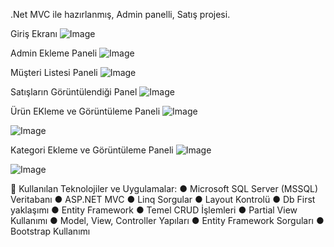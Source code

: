 .Net MVC ile hazırlanmış, Admin panelli, Satış projesi.

Giriş Ekranı
![Image](https://github.com/user-attachments/assets/ef55e236-d5ae-4bd7-b0d5-f39b2285e82b)

Admin Ekleme Paneli
![Image](https://github.com/user-attachments/assets/1f69ec78-15fd-474e-b9d5-9ecf02916a31)

Müşteri Listesi Paneli
![Image](https://github.com/user-attachments/assets/c98e6695-e34a-492c-8ef6-b684c28268fa)

Satışların Görüntülendiği Panel
![Image](https://github.com/user-attachments/assets/9dbee9e5-9551-4774-a95b-a93c923152a7)

Ürün EKleme ve Görüntüleme Paneli
![Image](https://github.com/user-attachments/assets/5fcda3a8-327e-4105-aa65-fd1c68726832)

![Image](https://github.com/user-attachments/assets/1e52f8c8-2531-4381-9051-efa7df6bb4e6)

Kategori Ekleme ve Görüntüleme Paneli
![Image](https://github.com/user-attachments/assets/b739d4ad-156a-4a34-b512-d42b06bfdfd4)

![Image](https://github.com/user-attachments/assets/87b58f82-e20f-44ad-9bdf-637b1e49b980)

🚀 Kullanılan Teknolojiler ve Uygulamalar: ● Microsoft SQL Server (MSSQL) Veritabanı ● ASP.NET MVC ● Linq Sorgular ● Layout Kontrolü ● Db First yaklaşımı ● Entity Framework ● Temel CRUD İşlemleri ● Partial View Kullanımı ● Model, View, Controller Yapıları ● Entity Framework Sorguları ● Bootstrap Kullanımı
